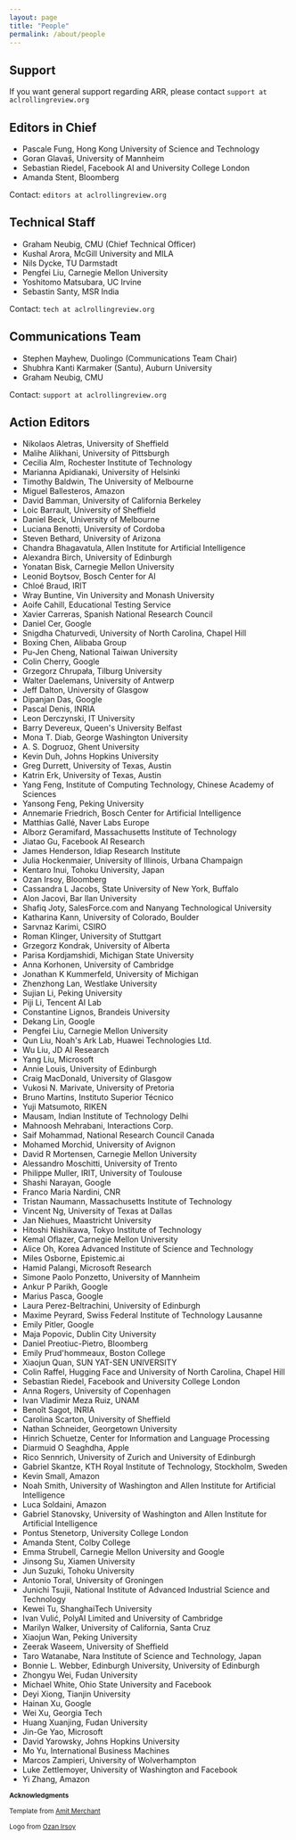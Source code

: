 ```yaml
---
layout: page
title: "People"
permalink: /about/people
---
```


## Support

If you want general support regarding ARR, please contact `support at aclrollingreview.org`

## Editors in Chief

* Pascale Fung, Hong Kong University of Science and Technology
* Goran Glavaš, University of Mannheim
* Sebastian Riedel, Facebook AI and University College London
* Amanda Stent, Bloomberg

Contact: `editors at aclrollingreview.org`

## Technical Staff

* Graham Neubig, CMU (Chief Technical Officer)
* Kushal Arora, McGill University and MILA
* Nils Dycke, TU Darmstadt
* Pengfei Liu, Carnegie Mellon University
* Yoshitomo Matsubara, UC Irvine
* Sebastin Santy, MSR India

Contact: `tech at aclrollingreview.org`

## Communications Team

* Stephen Mayhew, Duolingo (Communications Team Chair)
* Shubhra Kanti Karmaker (Santu), Auburn University
* Graham Neubig, CMU

Contact: `support at aclrollingreview.org`

## Action Editors

* Nikolaos Aletras, University of Sheffield
* Malihe Alikhani, University of Pittsburgh
* Cecilia Alm, Rochester Institute of Technology
* Marianna Apidianaki, University of Helsinki
* Timothy Baldwin, The University of Melbourne
* Miguel Ballesteros, Amazon
* David Bamman, University of California Berkeley
* Loic Barrault, University of Sheffield
* Daniel Beck, University of Melbourne
* Luciana Benotti, University of Cordoba
* Steven Bethard, University of Arizona
* Chandra Bhagavatula, Allen Institute for Artificial Intelligence
* Alexandra Birch, University of Edinburgh
* Yonatan Bisk, Carnegie Mellon University
* Leonid Boytsov, Bosch Center for AI
* Chloé Braud, IRIT
* Wray Buntine, Vin University and Monash University
* Aoife Cahill, Educational Testing Service
* Xavier Carreras, Spanish National Research Council
* Daniel Cer, Google
* Snigdha Chaturvedi, University of North Carolina, Chapel Hill
* Boxing Chen, Alibaba Group
* Pu-Jen Cheng, National Taiwan University
* Colin Cherry, Google
* Grzegorz Chrupała, Tilburg University
* Walter Daelemans, University of Antwerp
* Jeff Dalton, University of Glasgow
* Dipanjan Das, Google
* Pascal Denis, INRIA
* Leon Derczynski, IT University
* Barry Devereux, Queen's University Belfast
* Mona T. Diab, George Washington University
* A. S. Dogruoz, Ghent University
* Kevin Duh, Johns Hopkins University
* Greg Durrett, University of Texas, Austin
* Katrin Erk, University of Texas, Austin
* Yang Feng, Institute of Computing Technology, Chinese Academy of Sciences
* Yansong Feng, Peking University
* Annemarie Friedrich, Bosch Center for Artificial Intelligence
* Matthias Gallé, Naver Labs Europe
* Alborz Geramifard, Massachusetts Institute of Technology
* Jiatao Gu, Facebook AI Research
* James Henderson, Idiap Research Institute
* Julia Hockenmaier, University of Illinois, Urbana Champaign
* Kentaro Inui, Tohoku University, Japan
* Ozan Irsoy, Bloomberg
* Cassandra L Jacobs, State University of New York, Buffalo
* Alon Jacovi, Bar Ilan University
* Shafiq Joty, SalesForce.com and Nanyang Technological University
* Katharina Kann, University of Colorado, Boulder
* Sarvnaz Karimi, CSIRO
* Roman Klinger, University of Stuttgart
* Grzegorz Kondrak, University of Alberta
* Parisa Kordjamshidi, Michigan State University
* Anna Korhonen, University of Cambridge
* Jonathan K Kummerfeld, University of Michigan
* Zhenzhong Lan, Westlake University
* Sujian Li, Peking University
* Piji Li, Tencent AI Lab
* Constantine Lignos, Brandeis University
* Dekang Lin, Google
* Pengfei Liu, Carnegie Mellon University
* Qun Liu, Noah's Ark Lab, Huawei Technologies Ltd.
* Wu Liu, JD AI Research
* Yang Liu, Microsoft
* Annie Louis, University of Edinburgh
* Craig MacDonald, University of Glasgow
* Vukosi N. Marivate, University of Pretoria
* Bruno Martins, Instituto Superior Técnico
* Yuji Matsumoto, RIKEN
* Mausam, Indian Institute of Technology Delhi
* Mahnoosh Mehrabani, Interactions Corp.
* Saif Mohammad, National Research Council Canada
* Mohamed Morchid, University of Avignon
* David R Mortensen, Carnegie Mellon University
* Alessandro Moschitti, University of Trento
* Philippe Muller, IRIT, University of Toulouse
* Shashi Narayan, Google
* Franco Maria Nardini, CNR
* Tristan Naumann, Massachusetts Institute of Technology
* Vincent Ng, University of Texas at Dallas
* Jan Niehues, Maastricht University
* Hitoshi Nishikawa, Tokyo Institute of Technology
* Kemal Oflazer, Carnegie Mellon University
* Alice Oh, Korea Advanced Institute of Science and Technology
* Miles Osborne, Epistemic.ai
* Hamid Palangi, Microsoft Research
* Simone Paolo Ponzetto, University of Mannheim
* Ankur P Parikh, Google
* Marius Pasca, Google
* Laura Perez-Beltrachini, University of Edinburgh
* Maxime Peyrard, Swiss Federal Institute of Technology Lausanne
* Emily Pitler, Google
* Maja Popovic, Dublin City University
* Daniel Preotiuc-Pietro, Bloomberg
* Emily Prud'hommeaux, Boston College
* Xiaojun Quan, SUN YAT-SEN UNIVERSITY
* Colin Raffel, Hugging Face and University of North Carolina, Chapel Hill
* Sebastian Riedel, Facebook and University College London
* Anna Rogers, University of Copenhagen
* Ivan Vladimir Meza Ruiz, UNAM
* Benoît Sagot, INRIA
* Carolina Scarton, University of Sheffield
* Nathan Schneider, Georgetown University
* Hinrich Schuetze, Center for Information and Language Processing
* Diarmuid O Seaghdha, Apple
* Rico Sennrich, University of Zurich and University of Edinburgh
* Gabriel Skantze, KTH Royal Institute of Technology, Stockholm, Sweden
* Kevin Small, Amazon
* Noah Smith, University of Washington and Allen Institute for Artificial Intelligence
* Luca Soldaini, Amazon
* Gabriel Stanovsky, University of Washington and Allen Institute for Artificial Intelligence
* Pontus Stenetorp, University College London
* Amanda Stent, Colby College
* Emma Strubell, Carnegie Mellon University and Google
* Jinsong Su, Xiamen University
* Jun Suzuki, Tohoku University
* Antonio Toral, University of Groningen
* Junichi Tsujii, National Institute of Advanced Industrial Science and Technology
* Kewei Tu, ShanghaiTech University
* Ivan Vulić, PolyAI Limited and University of Cambridge
* Marilyn Walker, University of California, Santa Cruz
* Xiaojun Wan, Peking University
* Zeerak Waseem, University of Sheffield
* Taro Watanabe, Nara Institute of Science and Technology, Japan
* Bonnie L. Webber, Edinburgh University, University of Edinburgh
* Zhongyu Wei, Fudan University
* Michael White, Ohio State University and Facebook
* Deyi Xiong, Tianjin University
* Hainan Xu, Google
* Wei Xu, Georgia Tech
* Huang Xuanjing, Fudan University
* Jin-Ge Yao, Microsoft
* David Yarowsky, Johns Hopkins University
* Mo Yu, International Business Machines
* Marcos Zampieri, University of Wolverhampton
* Luke Zettlemoyer, University of Washington and Facebook
* Yi Zhang, Amazon

<sub><b>Acknowledgments</b></sub>

<sub>Template from [Amit Merchant](https://github.com/amitmerchant1990/reverie)</sub>

<sub>Logo from [Ozan Irsoy](https://github.com/oir)</sub>

